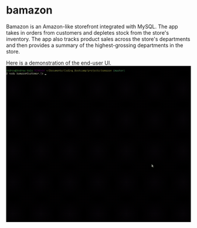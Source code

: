 # bamazon

Bamazon is an Amazon-like storefront integrated with MySQL. The app takes in orders from customers and depletes stock from the store's inventory. The app also tracks product sales across the store's departments and then provides a summary of the highest-grossing departments in the store.

Here is a demonstration of the end-user UI.
![alt text](https://github.com/mong04/bamazon/blob/master/images/customer-UI.gif "Customer UI Gif")